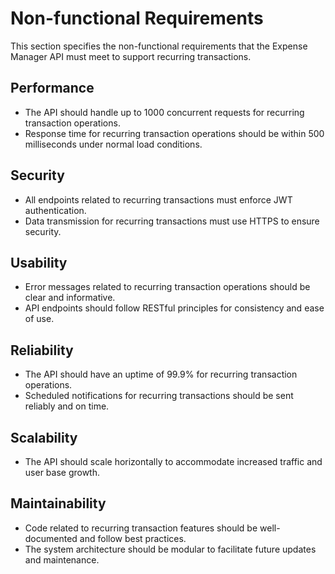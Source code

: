 # Non-functional Requirements

This section specifies the non-functional requirements that the Expense Manager API must meet to support recurring transactions.

## Performance

- The API should handle up to 1000 concurrent requests for recurring transaction operations.
- Response time for recurring transaction operations should be within 500 milliseconds under normal load conditions.

## Security

- All endpoints related to recurring transactions must enforce JWT authentication.
- Data transmission for recurring transactions must use HTTPS to ensure security.

## Usability

- Error messages related to recurring transaction operations should be clear and informative.
- API endpoints should follow RESTful principles for consistency and ease of use.

## Reliability

- The API should have an uptime of 99.9% for recurring transaction operations.
- Scheduled notifications for recurring transactions should be sent reliably and on time.

## Scalability

- The API should scale horizontally to accommodate increased traffic and user base growth.

## Maintainability

- Code related to recurring transaction features should be well-documented and follow best practices.
- The system architecture should be modular to facilitate future updates and maintenance.
